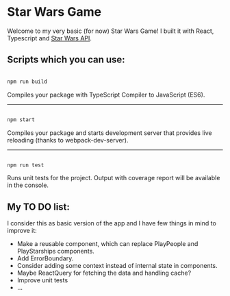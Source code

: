 # Star Wars Game

Welcome to my very basic (for now) Star Wars Game! I built it with React, Typescript and [Star Wars API](https://swapi.dev/documentation).

## **Scripts which you can use:**

```bash

npm run build

```

Compiles your package with TypeScript Compiler to JavaScript (ES6).

---

```bash

npm start

```

Compiles your package and starts development server that provides live reloading (thanks to webpack-dev-server).

---

```bash

npm run test

```

Runs unit tests for the project. Output with coverage report will be available in the console.

## **My TO DO list:**

I consider this as basic version of the app and I have few things in mind to improve it:

- Make a reusable component, which can replace PlayPeople and PlayStarships components.
- Add ErrorBoundary.
- Consider adding some context instead of internal state in components.
- Maybe ReactQuery for fetching the data and handling cache?
- Improve unit tests
- ...
